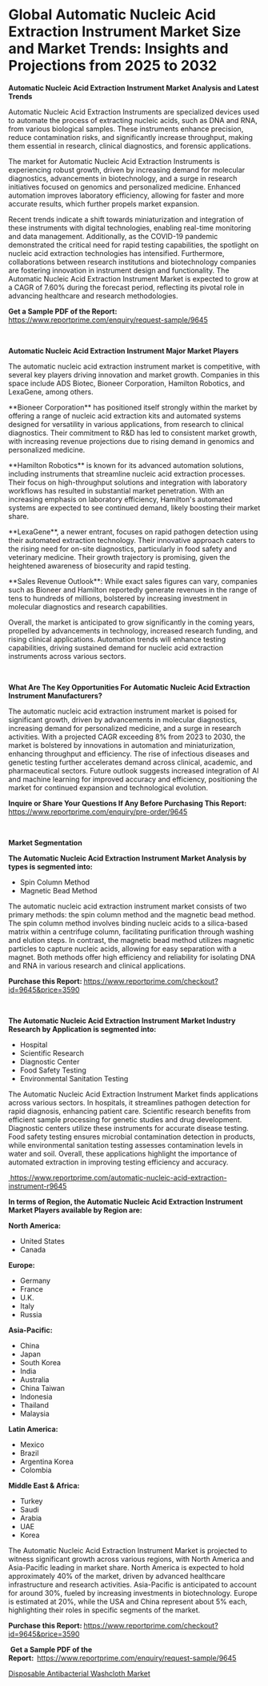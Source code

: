 <p><h1>Global Automatic Nucleic Acid Extraction Instrument Market Size and Market Trends: Insights and Projections from 2025 to 2032</h1></p><p><strong>Automatic Nucleic Acid Extraction Instrument Market Analysis and Latest Trends</strong></p>
<p><p>Automatic Nucleic Acid Extraction Instruments are specialized devices used to automate the process of extracting nucleic acids, such as DNA and RNA, from various biological samples. These instruments enhance precision, reduce contamination risks, and significantly increase throughput, making them essential in research, clinical diagnostics, and forensic applications.</p><p>The market for Automatic Nucleic Acid Extraction Instruments is experiencing robust growth, driven by increasing demand for molecular diagnostics, advancements in biotechnology, and a surge in research initiatives focused on genomics and personalized medicine. Enhanced automation improves laboratory efficiency, allowing for faster and more accurate results, which further propels market expansion.</p><p>Recent trends indicate a shift towards miniaturization and integration of these instruments with digital technologies, enabling real-time monitoring and data management. Additionally, as the COVID-19 pandemic demonstrated the critical need for rapid testing capabilities, the spotlight on nucleic acid extraction technologies has intensified. Furthermore, collaborations between research institutions and biotechnology companies are fostering innovation in instrument design and functionality. The Automatic Nucleic Acid Extraction Instrument Market is expected to grow at a CAGR of 7.60% during the forecast period, reflecting its pivotal role in advancing healthcare and research methodologies.</p></p>
<p><strong>Get a Sample PDF of the Report:&nbsp;</strong> <a href="https://www.reportprime.com/enquiry/request-sample/9645?utm_campaign=3132&utm_medium=2&utm_source=Github&utm_content=ia&utm_term=20032025&utm_id=automatic-nucleic-acid-extraction-instrument">https://www.reportprime.com/enquiry/request-sample/9645</a></p>
<p>&nbsp;</p>
<p><strong>Automatic Nucleic Acid Extraction Instrument Major Market Players</strong></p>
<p><p>The automatic nucleic acid extraction instrument market is competitive, with several key players driving innovation and market growth. Companies in this space include ADS Biotec, Bioneer Corporation, Hamilton Robotics, and LexaGene, among others.</p><p>**Bioneer Corporation** has positioned itself strongly within the market by offering a range of nucleic acid extraction kits and automated systems designed for versatility in various applications, from research to clinical diagnostics. Their commitment to R&D has led to consistent market growth, with increasing revenue projections due to rising demand in genomics and personalized medicine.</p><p>**Hamilton Robotics** is known for its advanced automation solutions, including instruments that streamline nucleic acid extraction processes. Their focus on high-throughput solutions and integration with laboratory workflows has resulted in substantial market penetration. With an increasing emphasis on laboratory efficiency, Hamilton's automated systems are expected to see continued demand, likely boosting their market share.</p><p>**LexaGene**, a newer entrant, focuses on rapid pathogen detection using their automated extraction technology. Their innovative approach caters to the rising need for on-site diagnostics, particularly in food safety and veterinary medicine. Their growth trajectory is promising, given the heightened awareness of biosecurity and rapid testing.</p><p>**Sales Revenue Outlook**: While exact sales figures can vary, companies such as Bioneer and Hamilton reportedly generate revenues in the range of tens to hundreds of millions, bolstered by increasing investment in molecular diagnostics and research capabilities.</p><p>Overall, the market is anticipated to grow significantly in the coming years, propelled by advancements in technology, increased research funding, and rising clinical applications. Automation trends will enhance testing capabilities, driving sustained demand for nucleic acid extraction instruments across various sectors.</p></p>
<p>&nbsp;</p>
<p><strong>What Are The Key Opportunities For Automatic Nucleic Acid Extraction Instrument Manufacturers?</strong></p>
<p><p>The automatic nucleic acid extraction instrument market is poised for significant growth, driven by advancements in molecular diagnostics, increasing demand for personalized medicine, and a surge in research activities. With a projected CAGR exceeding 8% from 2023 to 2030, the market is bolstered by innovations in automation and miniaturization, enhancing throughput and efficiency. The rise of infectious diseases and genetic testing further accelerates demand across clinical, academic, and pharmaceutical sectors. Future outlook suggests increased integration of AI and machine learning for improved accuracy and efficiency, positioning the market for continued expansion and technological evolution.</p></p>
<p><strong>Inquire or Share Your Questions If Any Before Purchasing This Report:</strong> <a href="https://www.reportprime.com/enquiry/pre-order/9645?utm_campaign=3132&utm_medium=2&utm_source=Github&utm_content=ia&utm_term=20032025&utm_id=automatic-nucleic-acid-extraction-instrument">https://www.reportprime.com/enquiry/pre-order/9645</a></p>
<p>&nbsp;</p>
<p><strong>Market Segmentation</strong></p>
<p><strong>The Automatic Nucleic Acid Extraction Instrument Market Analysis by types is segmented into:</strong></p>
<p><ul><li>Spin Column Method</li><li>Magnetic Bead Method</li></ul></p>
<p><p>The automatic nucleic acid extraction instrument market consists of two primary methods: the spin column method and the magnetic bead method. The spin column method involves binding nucleic acids to a silica-based matrix within a centrifuge column, facilitating purification through washing and elution steps. In contrast, the magnetic bead method utilizes magnetic particles to capture nucleic acids, allowing for easy separation with a magnet. Both methods offer high efficiency and reliability for isolating DNA and RNA in various research and clinical applications.</p></p>
<p><strong>Purchase this Report:&nbsp;</strong><a href="https://www.reportprime.com/checkout?id=9645&price=3590&utm_campaign=3132&utm_medium=2&utm_source=Github&utm_content=ia&utm_term=20032025&utm_id=automatic-nucleic-acid-extraction-instrument">https://www.reportprime.com/checkout?id=9645&price=3590</a></p>
<p>&nbsp;</p>
<p><strong>The Automatic Nucleic Acid Extraction Instrument Market Industry Research by Application is segmented into:</strong></p>
<p><ul><li>Hospital</li><li>Scientific Research</li><li>Diagnostic Center</li><li>Food Safety Testing</li><li>Environmental Sanitation Testing</li></ul></p>
<p><p>The Automatic Nucleic Acid Extraction Instrument Market finds applications across various sectors. In hospitals, it streamlines pathogen detection for rapid diagnosis, enhancing patient care. Scientific research benefits from efficient sample processing for genetic studies and drug development. Diagnostic centers utilize these instruments for accurate disease testing. Food safety testing ensures microbial contamination detection in products, while environmental sanitation testing assesses contamination levels in water and soil. Overall, these applications highlight the importance of automated extraction in improving testing efficiency and accuracy.</p></p>
<p><a href="https://www.reportprime.com/automatic-nucleic-acid-extraction-instrument-r9645?utm_campaign=3132&utm_medium=2&utm_source=Github&utm_content=ia&utm_term=20032025&utm_id=automatic-nucleic-acid-extraction-instrument">&nbsp;https://www.reportprime.com/automatic-nucleic-acid-extraction-instrument-r9645</a></p>
<p><strong>In terms of Region, the Automatic Nucleic Acid Extraction Instrument Market Players available by Region are:</strong></p>
<p>
    <p> <strong> North America: </strong>
        <ul>
            <li>United States</li>
            <li>Canada</li>
        </ul>
        </p> 
    <p> <strong> Europe: </strong>
        <ul>
            <li>Germany</li>
            <li>France</li>
            <li>U.K.</li>
            <li>Italy</li>
            <li>Russia</li>
        </ul>
        </p> 
    <p> <strong> Asia-Pacific: </strong>
        <ul>
            <li>China</li>
            <li>Japan</li>
            <li>South Korea</li>
            <li>India</li>
            <li>Australia</li>
            <li>China Taiwan</li>
            <li>Indonesia</li>
            <li>Thailand</li>
            <li>Malaysia</li>
        </ul>
        </p> 
    <p> <strong> Latin America: </strong>
        <ul>
            <li>Mexico</li>
            <li>Brazil</li>
            <li>Argentina Korea</li>
            <li>Colombia</li>
        </ul>
        </p> 
    <p> <strong> Middle East & Africa: </strong>
        <ul>
            <li>Turkey</li>
            <li>Saudi</li>
            <li>Arabia</li>
            <li>UAE</li>
            <li>Korea</li>
        </ul>
    </p>
    </p>
<p><p>The Automatic Nucleic Acid Extraction Instrument Market is projected to witness significant growth across various regions, with North America and Asia-Pacific leading in market share. North America is expected to hold approximately 40% of the market, driven by advanced healthcare infrastructure and research activities. Asia-Pacific is anticipated to account for around 30%, fueled by increasing investments in biotechnology. Europe is estimated at 20%, while the USA and China represent about 5% each, highlighting their roles in specific segments of the market.</p></p>
<p><strong>Purchase this Report: </strong><a href="https://www.reportprime.com/checkout?id=9645&price=3590&utm_campaign=3132&utm_medium=2&utm_source=Github&utm_content=ia&utm_term=20032025&utm_id=automatic-nucleic-acid-extraction-instrument">https://www.reportprime.com/checkout?id=9645&price=3590</a></p>
<p>&nbsp;<strong>Get a Sample PDF of the Report:&nbsp;&nbsp;</strong><a href="https://www.reportprime.com/enquiry/request-sample/9645?utm_campaign=3132&utm_medium=2&utm_source=Github&utm_content=ia&utm_term=20032025&utm_id=automatic-nucleic-acid-extraction-instrument">https://www.reportprime.com/enquiry/request-sample/9645</a></p>
<p><strong></strong></p>
<p><p><a href="https://github.com/vigoseiler/Market-Research-Report-List-1/blob/main/disposable-antibacterial-washcloth-market.md?utm_campaign=3132&utm_medium=2&utm_source=Github&utm_content=ia&utm_term=20032025&utm_id=automatic-nucleic-acid-extraction-instrument">Disposable Antibacterial Washcloth Market</a></p></p>